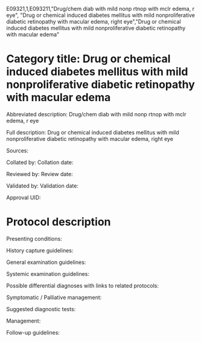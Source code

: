 E09321,1,E093211,"Drug/chem diab with mild nonp rtnop with mclr edema, r eye", "Drug or chemical induced diabetes mellitus with mild nonproliferative diabetic retinopathy with macular edema, right eye","Drug or chemical induced diabetes mellitus with mild nonproliferative diabetic retinopathy with macular edema"
# Category title: Drug or chemical induced diabetes mellitus with mild nonproliferative diabetic retinopathy with macular edema

Abbreviated description: Drug/chem diab with mild nonp rtnop with mclr edema, r eye

Full description: Drug or chemical induced diabetes mellitus with mild nonproliferative diabetic retinopathy with macular edema, right eye

Sources:

Collated by:
Collation date:

Reviewed by:
Review date:

Validated by:
Validation date:

Approval UID:

# Protocol description

Presenting conditions:

History capture guidelines:

General examination guidelines:

Systemic examination guidelines:

Possible differential diagnoses with links to related protocols:

Symptomatic / Palliative management:

Suggested diagnostic tests:

Management:

Follow-up guidelines:
